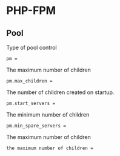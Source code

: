 # PHP-FPM
## Pool
Type of pool control
```
pm =
```

The maximum number of children
```
pm.max_children =
```

The number of children created on startup.
```
pm.start_servers =
```

The minimum number of children
```
pm.min_spare_servers =
```

The maximum number of children
```
the maximum number of children =
```
